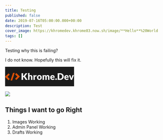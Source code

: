 ```yaml
---
title: Testing
published: false
date: 2019-07-16T05:00:00.000+00:00
description: Test
cover_image: https://khromedev.khrome83.now.sh/image/**Hello**%20World.png?theme=royal-blue&pattern=bubbles&screen=cover-image&undraw=version-control
tags: []
---
```


Testing why this is failing?

I do not know. Hopefully this will fix it.

![](uploads/Forestry%20Logo.png)

![](https://thepracticaldev.s3.amazonaws.com/i/je4wl8m2fjnby161ql40.gif)

## Things I want to go Right

1. Images Working
2. Admin Panel Working
3. Drafts Working
